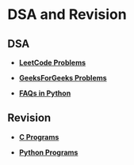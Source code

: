 # DSA and Revision

## DSA
- **[LeetCode Problems](Java/DSA/LeetCode)**

- **[GeeksForGeeks Problems](Java/DSA/GfG)**
  
- **[FAQs in Python](Python/DSA/)**

## Revision
- **[C Programs](C/)**

- **[Python Programs](Python/)**
